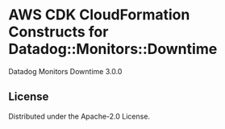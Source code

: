# AWS CDK CloudFormation Constructs for Datadog::Monitors::Downtime

Datadog Monitors Downtime 3.0.0
## License

Distributed under the Apache-2.0 License.